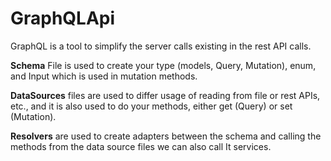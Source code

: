 # GraphQLApi

GraphQL is a tool to simplify the server calls existing in the rest API calls.

**Schema** File is used to create your type (models, Query, Mutation), enum, and Input which is used in mutation methods.

**DataSources** files are used to differ usage of reading from file or rest APIs, etc., and it is also used to do your methods, either get (Query) or set (Mutation).

**Resolvers** are used to create adapters between the schema and calling the methods from the data source files we can also call It services.
